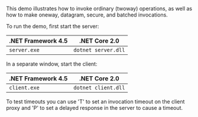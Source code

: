 This demo illustrates how to invoke ordinary (twoway) operations, as
well as how to make oneway, datagram, secure, and batched invocations.

To run the demo, first start the server:

| .NET Framework 4.5 | .NET Core 2.0        |
| ------------------ | -------------------- |
| `server.exe`       | `dotnet server.dll`  |

In a separate window, start the client:

| .NET Framework 4.5 | .NET Core 2.0        |
| ------------------ | -------------------- |
| `client.exe`       | `dotnet client.dll`  |

To test timeouts you can use 'T' to set an invocation timeout on the client
proxy and 'P' to set a delayed response in the server to cause a timeout.
